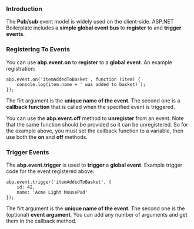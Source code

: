 ### Introduction

The **Pub/sub** event model is widely used on the client-side. ASP.NET
Boilerplate includes a **simple global event bus** to **register** to
and **trigger events**.

### Registering To Events

You can use **abp.event.on** to **register** to a **global event**. An
example registration:

    abp.event.on('itemAddedToBasket', function (item) {
        console.log(item.name + ' was added to basket!');
    });

The firt argument is the **unique name of the event**. The second one is a
**callback function** that is called when the specified event is
triggered.

You can use the **abp.event.off** method to **unregister** from an event.
Note that the same function should be provided so it can be unregistered.
So for the example above, you must set the callback function to a
variable, then use both the **on** and **off** methods.

### Trigger Events

The **abp.event.trigger** is used to **trigger** a **global event**. Example
trigger code for the event registered above:

    abp.event.trigger('itemAddedToBasket', {
        id: 42,
        name: 'Acme Light MousePad'
    });

The firt argument is the **unique name of the event**. The second one is the
(optional) **event argument**. You can add any number of arguments and
get them in the callback method.
